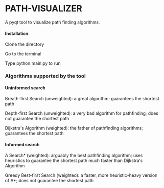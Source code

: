 # PATH-VISUALIZER
A pyqt tool to visualize path finding algorithms.

#### Installation 
 Clone the directory
 
 Go to the terminal
 
 Type python main.py to run

### Algorithms supported by the tool
#### Uninformed search
Breath-first Search (unweighted): a great algorithm; guarantees the shortest path

Depth-first Search (unweighted): a very bad algorithm for pathfinding; does not guarantee the shortest path

Dijkstra's Algorithm (weighted): the father of pathfinding algorithms; guarantees the shortest path

#### Informed search

A Search* (weighted): arguably the best pathfinding algorithm; uses heuristics to guarantee the shortest path much faster than Dijkstra's Algorithm

Greedy Best-first Search (weighted): a faster, more heuristic-heavy version of A*; does not guarantee the shortest path
